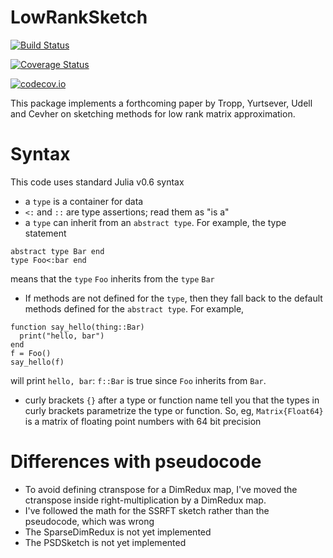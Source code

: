 # LowRankSketch

[![Build Status](https://travis-ci.org/madeleineudell/LowRankSketch.jl.svg?branch=master)](https://travis-ci.org/madeleineudell/LowRankSketch.jl)

[![Coverage Status](https://coveralls.io/repos/madeleineudell/LowRankSketch.jl/badge.svg?branch=master&service=github)](https://coveralls.io/github/madeleineudell/LowRankSketch.jl?branch=master)

[![codecov.io](http://codecov.io/github/madeleineudell/LowRankSketch.jl/coverage.svg?branch=master)](http://codecov.io/github/madeleineudell/LowRankSketch.jl?branch=master)

This package implements a forthcoming paper by Tropp, Yurtsever, Udell and Cevher on sketching methods for low rank matrix approximation.

# Syntax

This code uses standard Julia v0.6 syntax

* a `type` is a container for data
* `<:` and `::` are type assertions; read them as "is a"
* a `type` can inherit from an `abstract type`. For example, the type statement
```
abstract type Bar end
type Foo<:bar end
```
means that the `type` `Foo` inherits from the `type` `Bar`
* If methods are not defined for the `type`, then they fall back to the default methods defined for the `abstract type`. For example,
```
function say_hello(thing::Bar)
  print("hello, bar")
end
f = Foo()
say_hello(f)
```
will print `hello, bar`: `f::Bar` is true since `Foo` inherits from `Bar`.
* curly brackets `{}` after a type or function name tell you that the types in curly brackets parametrize the type or function. So, eg, `Matrix{Float64}` is a matrix of floating point numbers with 64 bit precision

# Differences with pseudocode

* To avoid defining ctranspose for a DimRedux map, I've moved the ctranspose inside right-multiplication by a DimRedux map.
* I've followed the math for the SSRFT sketch rather than the pseudocode, which was wrong
* The SparseDimRedux is not yet implemented
* The PSDSketch is not yet implemented
